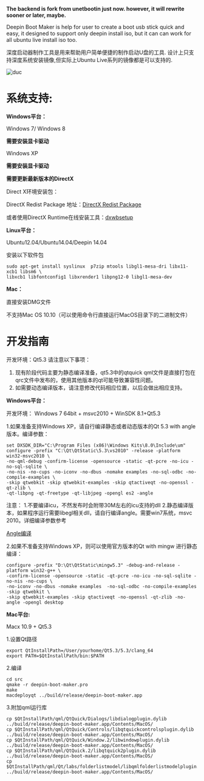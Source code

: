 
**The backend is fork from unetbootin just now. however, it will rewrite sooner or later, maybe.**

Deepin Boot Maker is help for user to create a boot usb stick quick and easy, it designed to support only deepin install iso, but it can can work for all ubuntu live install iso too.

深度启动器制作工具是用来帮助用户简单便捷的制作启动U盘的工具. 设计上只支持深度系统安装镜像,但实际上Ubuntu Live系列的镜像都是可以支持的.

![duc](https://cloud.githubusercontent.com/assets/1117694/3170269/8cfbd364-ebb4-11e3-811e-39da9026f4c7.png)

系统支持:
====

**Windows平台：**

Windows 7/ Windows 8

**需要安装显卡驱动**

Windows XP

**需要安装显卡驱动**

**需要更新最新版本的DirectX**

Direct X环境安装包：

DirectX Redist Package 地址：[DirectX Redist Package](http://pan.baidu.com/s/1ntJTktb)

或者使用DirectX Runtime在线安装工具：[dxwbsetup](http://pan.baidu.com/s/1dD289WH)

**Linux平台：**

Ubuntu12.04/Ubuntu14.04/Deepin 14.04

安装以下软件包
```
sudo apt-get install syslinux  p7zip mtools libgl1-mesa-dri libx11-xcb1 libsm6 \
libxcb1 libfontconfig1 libxrender1 libpng12-0 libgl1-mesa-dev
```

**Mac：**

直接安装DMG文件

不支持Mac OS 10.10（可以使用命令行直接运行MacOS目录下的二进制文件）

开发指南
================
开发环境：Qt5.3
请注意以下事项：
1. 现有阶段代码主要为静态编译准备，qt5.3中的qtquick qml文件是直接打包在qrc文件中发布的，使用其他版本的qt可能导致兼容性问题。
2. 如需要动态编译版本，请注意修改代码相应位置，以后会做出相应支持。

**Windows平台：**

开发环境：
Windows 7 64bit + msvc2010 + WinSDK 8.1+Qt5.3

1.如果准备支持Windows XP，请自行编译静态或者动态版本的Qt 5.3 with angle版本。编译参数：
```
set DXSDK_DIR="C:\Program Files (x86)\Windows Kits\8.0\Include\um"
configure -prefix "C:\Qt\QtStatic\5.3\vs2010" -release -platform win32-msvc2010 \
-no-qml-debug -confirm-license -opensource -static -qt-pcre -no-icu -no-sql-sqlite \
-no-nis -no-cups -no-iconv -no-dbus -nomake examples -no-sql-odbc -no-compile-examples \
-skip qtwebkit -skip qtwebkit-examples -skip qtactiveqt -no-openssl -qt-zlib \
-qt-libpng -qt-freetype -qt-libjpeg -opengl es2 -angle
```

注意：
1.不要编译icu，不然发布时会附带30M左右的icu支持的dll
2.静态编译版本，如果程序运行需要libegl相关dll，请自行编译angle。需要win7系统，msvc 2010。详细编译参数参考

[Angle编译](https://code.google.com/p/angleproject/wiki/DevSetup)
          
2.如果不准备支持Windows XP，则可以使用官方版本的Qt with mingw 进行静态编译：
```
configure -prefix "D:\Qt\QtStatic\mingw5.3" -debug-and-release -platform win32-g++ \
-confirm-license -opensource -static -qt-pcre -no-icu -no-sql-sqlite -no-nis -no-cups \
-no-iconv -no-dbus -nomake examples  -no-sql-odbc -no-compile-examples -skip qtwebkit \
-skip qtwebkit-examples -skip qtactiveqt -no-openssl -qt-zlib -no-angle -opengl desktop
```
**Mac平台:**

Macx 10.9 + Qt5.3

1.设置Qt路径
```
export QtInstallPath=/User/yourhome/Qt5.3/5.3/clang_64
export PATH=$QtInstallPath/bin:$PATH
```
2.编译
```
cd src
qmake -r deepin-boot-maker.pro
make
macdeployqt ../build/release/deepin-boot-maker.app
```
3.附加qml运行库
```
cp $QtInstallPath/qml/QtQuick/Dialogs/libdialogplugin.dylib ../build/release/deepin-boot-maker.app/Contents/MacOS/
cp $QtInstallPath/qml/QtQuick/Controls/libqtquickcontrolsplugin.dylib  ../build/release/deepin-boot-maker.app/Contents/MacOS/
cp $QtInstallPath/qml/QtQuick/Window.2/libwindowplugin.dylib ../build/release/deepin-boot-maker.app/Contents/MacOS/
cp $QtInstallPath/qml/QtQuick.2/libqtquick2plugin.dylib ../build/release/deepin-boot-maker.app/Contents/MacOS/
cp $QtInstallPath/qml/Qt/labs/folderlistmodel/libqmlfolderlistmodelplugin.dylib ../build/release/deepin-boot-maker.app/Contents/MacOS/
```
